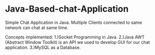 # Java-Based-chat-Application
Simple Chat Application in Java.
Multiple Clients connected to same network can chat at same time.

Concepts implemented:
1.)Socket Programming in Java.
2.)Java AWT (Abstract Window Toolkit) is an API we used to develop GUI for our chat application.
3.)MySQL as a Database.
